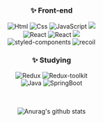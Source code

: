 <div align="center">

  ### ✨ Front-end

  <div>
    <img alt="Html" src ="https://img.shields.io/badge/HTML5-E34F26.svg?&style=round-square&logo=HTML5&logoColor=white"/>
    <img alt="Css" src ="https://img.shields.io/badge/CSS3-1572B6.svg?&style=round-square&logo=CSS3&logoColor=white"/>
    <img alt="JavaScript" src ="https://img.shields.io/badge/JavaScript-F7DF1E.svg?&style=round-square&logo=JavaScript&logoColor=black"/>
    <img src="https://img.shields.io/badge/TypeScript-3776AB?style=round-square&logo=TypeScript&logoColor=white">
  </div>

  <div>
    <img alt="React" src ="https://img.shields.io/badge/React-87CEFA.svg?&style=round-square&logo=REACT&logoColor=white"/>
    <img alt="React" src ="https://img.shields.io/badge/ReactNative-87CEFA.svg?&style=round-square&logo=REACT&logoColor=white"/>
    <img src="https://img.shields.io/badge/vue.js-4FC08D?style=round-square&logo=vue.js&logoColor=white">
  </div>
  
  <div>
    <img alt="styled-components" src ="https://img.shields.io/badge/styled-components-DB7093.svg?&style=round-square&logo=styled-components&logoColor=white"/>
    <img alt="recoil" src ="https://img.shields.io/badge/recoil-0078D4.svg?&style=round-square&logo=recoil&logoColor=white"/>
  </div>

  ### ✨ Studying
  
  <div>
    <img alt="Redux" src ="https://img.shields.io/badge/Redux-764ABC.svg?&style=round-square&logo=Redux&logoColor=white"/>
    <img alt="Redux-toolkit" src ="https://img.shields.io/badge/Redux-toolkit-764ABC.svg?&style=round-square&logo=Redux&logoColor=white"/>
  </div>
  
  <div>
    <img alt="Java" src ="https://img.shields.io/badge/Java-00599C.svg?&style=round-square&logo=JAVA&logoColor=white"/>
    <img alt="SpringBoot" src ="https://img.shields.io/badge/SpringBoot-6DB33F.svg?&style=round-square&logo=SpringBoot&logoColor=white"/>
  </div>
 
  
  <br/>
  <br/>

  ![Anurag's github stats](https://github-readme-stats.vercel.app/api?username=JeeeunOh&show_icons=true&theme=tokyonight)
  
  
</div>


